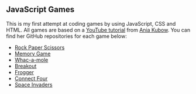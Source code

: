 ## JavaScript Games 
This is my first attempt at coding games by using JavaScript, CSS and HTML. 
All games are based on a [YouTube tutorial](https://youtu.be/ec8vSKJuZTk) from [Ania Kubow](https://github.com/kubowania). You can find her GitHub repositories for each game below:
- [Rock Paper Scissors](https://github.com/kubowania/rock-paper-scissors-x3) 
- [Memory Game](https://github.com/kubowania/memory-game) 
- [Whac-a-mole](https://github.com/kubowania/whac-a-mole) 
- [Breakout](https://github.com/kubowania/breakout) 
- [Frogger](https://github.com/kubowania/Frogger) 
- [Connect Four](https://github.com/kubowania/connect-four) 
- [Space Invaders](https://github.com/kubowania/space-invaders)
